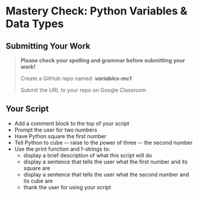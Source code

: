 # Mastery Check: Python Variables & Data Types

## Submitting Your Work
> **Please check your spelling and grammar before submitting your work!**
>
>  Create a GitHub repo named: ***variables-mc1***
>
> Submit the URL to your repo on Google Classroom

## Your Script

- Add a comment block to the top of your script
- Prompt the user for two numbers
- Have Python square the first number
- Tell Python to cube -- raise to the power of three -- the second number
- Use the print function and f-strings to:
    -   display a brief description of what this script will do
    -   display a sentence that tells the user what the first number and its square are
    -   display a sentence that tells the user what the second number and its cube are
    -   thank the user for using your script 
